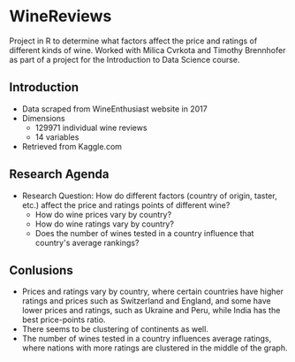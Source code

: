 # WineReviews
Project in R to determine what factors affect the price and ratings of different kinds of wine. Worked with Milica Cvrkota and Timothy Brennhofer as part of a project for the Introduction to Data Science course.

## Introduction

- Data scraped from WineEnthusiast website in 2017
- Dimensions
    - 129971 individual wine reviews
    - 14 variables
- Retrieved from Kaggle.com

## Research Agenda

- Research Question: How do different factors (country of origin, taster, etc.) affect the price and ratings points of different wine?
    - How do wine prices vary by country?
    - How do wine ratings vary by country?
    - Does the number of wines tested in a country influence that country's average rankings?
    
## Conlusions

- Prices and ratings vary by country, where certain countries have higher ratings and prices such as Switzerland and England, and some have lower prices and ratings, such as Ukraine and Peru, while India has the best price-points ratio.
- There seems to be clustering of continents as well.
- The number of wines tested in a country influences average ratings, where nations with more ratings are clustered in the middle of the graph.
